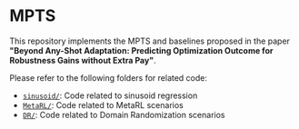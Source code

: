 # MPTS

This repository implements the MPTS and baselines proposed in the paper **"Beyond Any-Shot Adaptation: Predicting Optimization Outcome for Robustness Gains without Extra Pay"**.

Please refer to the following folders for related code:
- [`sinusoid/`](sinusoid/): Code related to sinusoid regression
- [`MetaRL/`](MetaRL/): Code related to MetaRL scenarios
- [`DR/`](DR/): Code related to Domain Randomization scenarios
